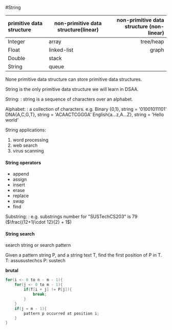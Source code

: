 #String

| primitive data structure | non-primitive data structure(linear) | non-primitive data structure (non-linear)|
|:---|---|---:|
|Integer|array|tree/heap|
|Float|linked-list|graph
|Double|stack|
|String|queue|

None primitive data structure can store primitive data structures.

String is the only primitive data structure we will learn in DSAA.

String:
: string is a sequence of characters over an alphabet.

Alphabet:
: a collection of characters.
e.g. Binary {0,1}, string = '01001011101'
DNA{A,C,G,T}, string = 'ACAACTCGGGA'
English{a...z,A...Z}, string = 'Hello world'

String applications:
1. word processing
2. web search
3. virus scanning

#### String operators
- append
- assign
- insert
- erase 
- replace 
- swap 
- find

Substring:
: e.g. substrings number for "SUSTechCS203" is 79 ($\frac{(12+1)\cdot 12}{2} + 1$)


#### String search
search string or search pattern

Given a pattern string P, and a string text T, find the first position of P in T.
T: assusustechcs  P: sustech

**brutal**
```Java
for(i <- 0 to n - m - 1){
    for(j <- 0 to m - 1){
        if(T[i + j] != P[j]){
            break;
        }
    }
    if(j = m - 1){
        pattern p occurred at position i;
    }
}
```

